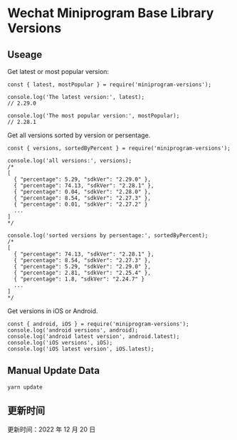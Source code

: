 
# Wechat Miniprogram Base Library Versions

## Useage

Get latest or most popular version:

```;
const { latest, mostPopular } = require('miniprogram-versions');

console.log('The latest version:', latest);
// 2.29.0

console.log('The most popular version:', mostPopular);
// 2.28.1

```

Get all versions sorted by version or persentage.

```
const { versions, sortedByPercent } = require('miniprogram-versions');

console.log('all versions:', versions);
/*
[
  { "percentage": 5.29, "sdkVer": "2.29.0" },
  { "percentage": 74.13, "sdkVer": "2.28.1" },
  { "percentage": 0.04, "sdkVer": "2.28.0" },
  { "percentage": 8.54, "sdkVer": "2.27.3" },
  { "percentage": 0.01, "sdkVer": "2.27.2" }
  ...
]
*/

console.log('sorted versions by persentage:', sortedByPercent);
/*
[
  { "percentage": 74.13, "sdkVer": "2.28.1" },
  { "percentage": 8.54, "sdkVer": "2.27.3" },
  { "percentage": 5.29, "sdkVer": "2.29.0" },
  { "percentage": 2.81, "sdkVer": "2.25.4" },
  { "percentage": 1.8, "sdkVer": "2.24.7" }
  ...
]
*/
```

Get versions in iOS or Android.

```
const { android, iOS } = require('miniprogram-versions');
console.log('android versions', android);
console.log('android latest version', android.latest);
console.log('iOS versions', iOS);
console.log('iOS latest version', iOS.latest);
```

## Manual Update Data

```
yarn update
```

## 更新时间

更新时间：2022 年 12 月 20 日
